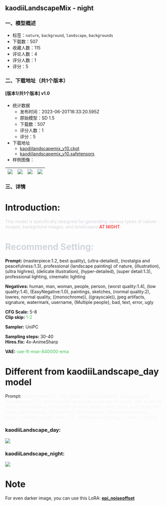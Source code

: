 ## kaodiiLandscapeMix - night
### 一、模型概述

- 标签：`nature`, `background`, `landscape`, `backgrounds`
- 下载数：507
- 收藏人数：115
- 评论人数：4
- 评分人数：1
- 评分：5

### 二、下载地址（共1个版本）

#### [版本1/共1个版本] v1.0

- 统计数据
  - 发布时间：2023-06-20T16:33:20.595Z
  - 原始模型：SD 1.5
  - 下载数：507
  - 评分人数：1
  - 评分：5
- 下载地址
  - [kaodiilandscapemix_v10.ckpt](https://civitai.com/api/download/models/100378?type=Model&format=PickleTensor&size=pruned&fp=fp16)
  - [kaodiilandscapemix_v10.safetensors](https://civitai.com/api/download/models/100378)
- 样例图像：

| <img src="https://image.civitai.com/xG1nkqKTMzGDvpLrqFT7WA/4222069e-0667-4e24-a75b-45d5ab688f8d/width=450/1221947.jpeg" /> | <img src="https://image.civitai.com/xG1nkqKTMzGDvpLrqFT7WA/698a572f-7daa-4c55-abf0-542dd336385c/width=450/1221945.jpeg" /> | <img src="https://image.civitai.com/xG1nkqKTMzGDvpLrqFT7WA/47a0086a-ace2-41f2-9d6d-0af2b48a18f6/width=450/1221951.jpeg" /> | <img src="https://image.civitai.com/xG1nkqKTMzGDvpLrqFT7WA/dd939bc9-79a9-48de-807f-9b01562e030e/width=450/1221946.jpeg" /> |
| ---- | ---- | ---- | ---- |


### 三、详情
<h1 id="heading-325">Introduction:</h1><p><span style="color:rgb(209, 213, 219)">This model is specifically designed for generating various types of nature images, background images, and landscapes </span><strong><span style="color:rgb(250, 82, 82)">AT NIGHT</span></strong><span style="color:rgb(209, 213, 219)">.</span></p><h1 id="heading-326"><span style="color:rgb(209, 213, 219)">Recommend Setting:</span></h1><p><strong>Prompt: </strong>(masterpiece:1.2, best quality), (ultra-detailed), (nostalgia and peacefulness:1.3), professional (landscape painting) of nature, (illustration), (ultra highres), (delicate illustration), (hyper-detailed), (super detail:1.3), professional lighting, cinematic lighting</p><p></p><p><strong>Negatives:</strong> human, man, woman, people, person, (worst quality:1.4), (low quality:1.4), (EasyNegative:1.0), paintings, sketches, (normal quality:2), lowres, normal quality, ((monochrome)), ((grayscale)), jpeg artifacts, signature, watermark, username, {Multiple people}, bad, text, error, ugly</p><p></p><p><strong>CFG Scale:</strong> 5-8<br /><strong>Clip skip: </strong><span style="color:rgb(64, 192, 87)">1-2</span></p><p><strong>Sampler:</strong> UniPC</p><p><strong>Sampling steps: </strong>30-40<br /><strong>Hires.fix:</strong> 4x-AnimeSharp</p><p><strong>VAE:</strong> <span style="color:rgb(64, 192, 87)">vae-ft-mse-840000-ema</span></p><p></p><h1 id="heading-50">Different from kaodiiLandscape_day model</h1><p>Prompt: <span style="color:rgb(243, 244, 246)">(masterpiece:1.2, best quality), (ultra-detailed), (nostalgia and peacefulness:1.3), professional (landscape painting) of nature, (the beach at night), moonlighting, (moonlight on trees leaves, dark cloud, dark night, full moon, dark lighting), (illustration), (ultra highres), (delicate illustration), (hyper-detailed), (super detail:1.3), professional lighting, cinematic lighting</span></p><h3 id="heading-51">kaodiiLandscape_day:</h3><p><img src="https://image.civitai.com/xG1nkqKTMzGDvpLrqFT7WA/a6ea5f8a-5e0e-40ec-8d37-3660bcee68ab/width=525/a6ea5f8a-5e0e-40ec-8d37-3660bcee68ab.jpeg" /></p><h3 id="heading-23">kaodiiLandscape_night:</h3><p><img src="https://image.civitai.com/xG1nkqKTMzGDvpLrqFT7WA/1ebb6ba9-7397-46d9-a319-a87a7d550729/width=525/1ebb6ba9-7397-46d9-a319-a87a7d550729.jpeg" /></p><h1 id="heading-184">Note</h1><p>For even darker image, you can use this LoRA: <a rel="ugc" href="https://civitai.com/models/13941/epinoiseoffset"><strong>epi_noiseoffset</strong></a></p>